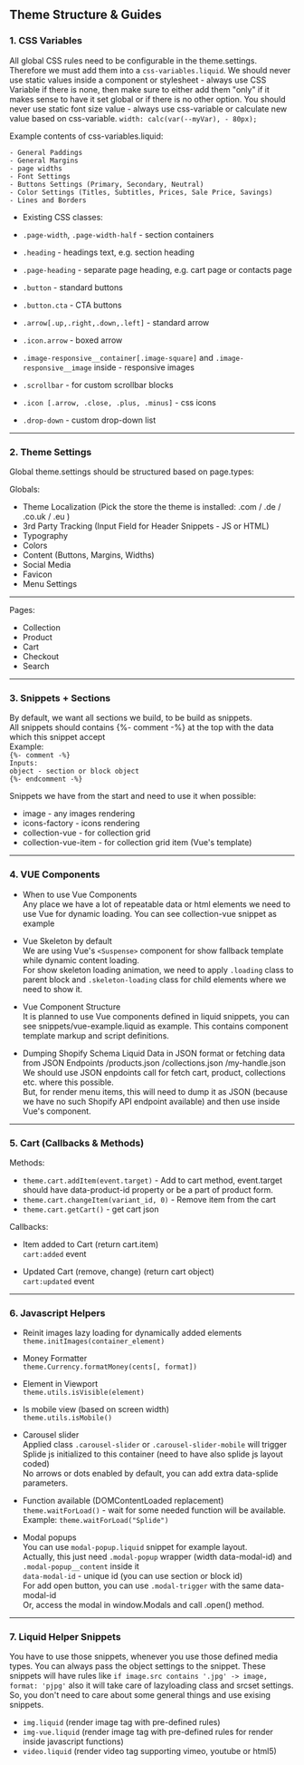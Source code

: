 ## Theme Structure & Guides

### 1. CSS Variables
All global CSS rules need to be configurable in the theme.settings. Therefore we must add them into a `css-variables.liquid`. 
We should never use static values inside a component or stylesheet - always use CSS Variable if there is none, then make sure to either add them "only" if it makes sense to have it set global or if there is no other option.
You should never use static font size value - always use css-variable or calculate new value based on css-variable.
`width: calc(var(--myVar), - 80px);`

Example contents of css-variables.liquid:
```
- General Paddings
- General Margins
- page widths
- Font Settings
- Buttons Settings (Primary, Secondary, Neutral)
- Color Settings (Titles, Subtitles, Prices, Sale Price, Savings)
- Lines and Borders
```

- Existing CSS classes:  

- `.page-width`, `.page-width-half` - section containers
- `.heading` - headings text, e.g. section heading  
- `.page-heading` - separate page heading, e.g. cart page or contacts page  
- `.button` - standard buttons
- `.button.cta` - CTA buttons   
- `.arrow[.up,.right,.down,.left]` - standard arrow  
- `.icon.arrow` - boxed arrow  
- `.image-responsive__container[.image-square]` and `.image-responsive__image` inside - responsive images  
- `.scrollbar` - for custom scrollbar blocks
- `.icon [.arrow, .close, .plus, .minus]` - css icons
- `.drop-down` - custom drop-down list

----

### 2. Theme Settings
Global theme.settings should be structured based on page.types:

Globals:
- Theme Localization (Pick the store the theme is installed: .com / .de / .co.uk / .eu )
- 3rd Party Tracking (Input Field for Header Snippets - JS or HTML)
- Typography 
- Colors
- Content (Buttons, Margins, Widths)
- Social Media
- Favicon
- Menu Settings
--------
Pages:
- Collection
- Product
- Cart
- Checkout
- Search

----

### 3. Snippets + Sections
By default, we want all sections we build, to be build as snippets.  
All snippets should contains {%- comment -%} at the top with the data which this snippet accept  
Example:  
`{%- comment -%}`  
  `Inputs:`  
    `object - section or block object`  
 `{%- endcomment -%}`
 
 Snippets we have from the start and need to use it when possible:  
 - image - any images rendering
 - icons-factory - icons rendering
 - collection-vue - for collection grid
 - collection-vue-item - for collection grid item (Vue's template)

----

### 4. VUE Components
- When to use Vue Components  
  Any place we have a lot of repeatable data or html elements we need to use Vue for dynamic loading. You can see collection-vue snippet as example
  
- Vue Skeleton by default  
  We are using Vue's `<Suspense>` component for show fallback template while dynamic content loading.  
  For show skeleton loading animation, we need to apply `.loading` class to parent block and `.skeleton-loading` class for child elements where we need to show it.
  
- Vue Component Structure  
  It is planned to use Vue components defined in liquid snippets, you can see snippets/vue-example.liquid as example.
  This contains component template markup and script definitions.
  
- Dumping Shopify Schema Liquid Data in JSON format or fetching data from JSON Endpoints /products.json /collections.json /my-handle.json  
  We should use JSON enpdoints call for fetch cart, product, collections etc. where this possible.  
  But, for render menu items, this will need to dump it as JSON (because we have no such Shopify API endpoint available) and then use inside Vue's component.
  
----

### 5. Cart (Callbacks & Methods)
Methods:  
 - `theme.cart.addItem(event.target)` - Add to cart method, event.target should have data-product-id property or be a part of product form.
 - `theme.cart.changeItem(variant_id, 0)` - Remove item from the cart
 - `theme.cart.getCart()` - get cart json

Callbacks:  
- Item added to Cart (return cart.item)  
  `cart:added` event
  
- Updated Cart (remove, change) (return cart object)  
  `cart:updated` event

----

### 6. Javascript Helpers
- Reinit images lazy loading for dynamically added elements    
  `theme.initImages(container_element)`
  
- Money Formatter  
  `theme.Currency.formatMoney(cents[, format])`

- Element in Viewport  
  `theme.utils.isVisible(element)`
  
- Is mobile view (based on screen width)  
  `theme.utils.isMobile()`
  
- Carousel slider  
  Applied class `.carousel-slider` or `.carousel-slider-mobile` will trigger Splide js initialized to this container (need to have also splide js layout coded)  
  No arrows or dots enabled by default, you can add extra data-splide parameters.
  
- Function available (DOMContentLoaded replacement)
  `theme.waitForLoad()` - wait for some needed function will be available.  
  Example: `theme.waitForLoad("Splide")`
  
- Modal popups  
  You can use `modal-popup.liquid` snippet for example layout.  
  Actually, this just need `.modal-popup` wrapper (width data-modal-id) and `.modal-popup__content` inside it    
  `data-modal-id` - unique id (you can use section or block id)  
  For add open button, you can use `.modal-trigger` with the same data-modal-id  
  Or, access the modal in window.Modals and call .open() method.
----

### 7. Liquid Helper Snippets
You have to use those snippets, whenever you use those defined media types. You can always pass the object settings to the snippet.
These snippets will have rules like `if image.src contains '.jpg' -> image, format: 'pjpg'` also it will take care of lazyloading class and srcset settings.  
So, you don't need to care about some general things and use exising snippets.
  
- `img.liquid` (render image tag with pre-defined rules)
- `img-vue.liquid` (render image tag with pre-defined rules for render inside javascript functions)
- `video.liquid` (render video tag supporting vimeo, youtube or html5)